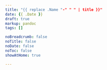 ```yaml
---
title: "{{ replace .Name "-" " " | title }}"
date: {{ .Date }}
draft: true
markup: pandoc
tags: []

noBreadcrumb: false
noTitle: false
noDate: false
noToc: false
showAtHome: true

---
```


